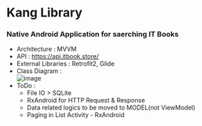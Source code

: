 # Kang Library
### Native Android Application for saerching IT Books
* Architecture : MVVM
* API : https://api.itbook.store/
* External Libraries : Retrofit2, Glide 
* Class Diagram :  
![image](https://user-images.githubusercontent.com/20007119/136500541-d512e33a-e014-4bce-b152-b674764f52af.png)
* ToDo : 
  * File IO > SQLite
  * RxAndroid for HTTP Request & Response
  * Data related logics to be moved to MODEL(not ViewModel)
  * Paging in List Activity - RxAndroid
